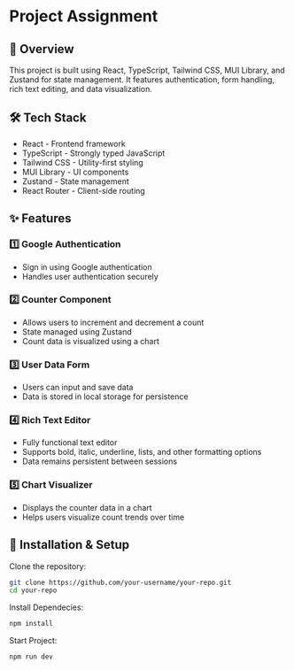 # Project Assignment

## 🚀 Overview

This project is built using React, TypeScript, Tailwind CSS, MUI Library, and Zustand for state management. It features authentication, form handling, rich text editing, and data visualization.

## 🛠️ Tech Stack

* React - Frontend framework
* TypeScript - Strongly typed JavaScript
* Tailwind CSS - Utility-first styling
* MUI Library - UI components
* Zustand - State management
* React Router - Client-side routing

## ✨ Features

### 1️⃣ Google Authentication
* Sign in using Google authentication
* Handles user authentication securely

### 2️⃣ Counter Component
* Allows users to increment and decrement a count
* State managed using Zustand
* Count data is visualized using a chart

### 3️⃣ User Data Form
* Users can input and save data
* Data is stored in local storage for persistence

### 4️⃣ Rich Text Editor
* Fully functional text editor
* Supports bold, italic, underline, lists, and other formatting options
* Data remains persistent between sessions

### 5️⃣ Chart Visualizer
* Displays the counter data in a chart
* Helps users visualize count trends over time

## 🔧 Installation & Setup

Clone the repository:
```bash
git clone https://github.com/your-username/your-repo.git
cd your-repo
```

Install Dependecies:
```bash
npm install
```

Start Project:
```bash
npm run dev
```
